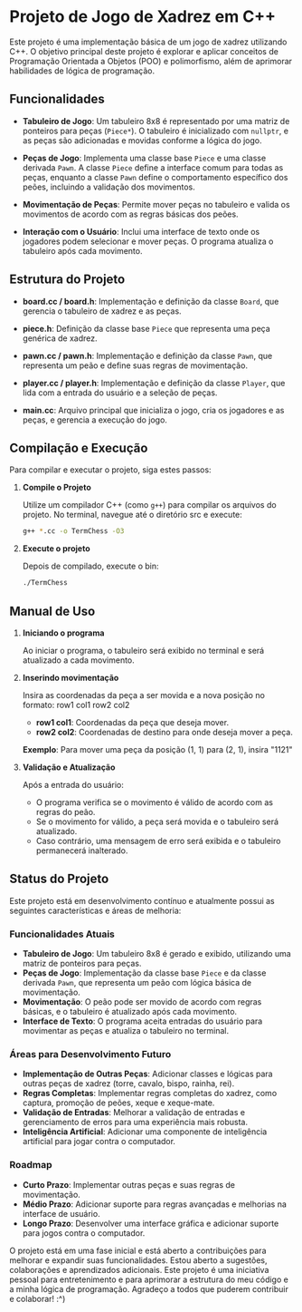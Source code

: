 # Projeto de Jogo de Xadrez em C++

Este projeto é uma implementação básica de um jogo de xadrez utilizando C++. O objetivo principal deste projeto é explorar e aplicar conceitos de Programação Orientada a Objetos (POO) e polimorfismo, além de aprimorar habilidades de lógica de programação.

## Funcionalidades

- **Tabuleiro de Jogo**: Um tabuleiro 8x8 é representado por uma matriz de ponteiros para peças (`Piece*`). O tabuleiro é inicializado com `nullptr`, e as peças são adicionadas e movidas conforme a lógica do jogo.

- **Peças de Jogo**: Implementa uma classe base `Piece` e uma classe derivada `Pawn`. A classe `Piece` define a interface comum para todas as peças, enquanto a classe `Pawn` define o comportamento específico dos peões, incluindo a validação dos movimentos.

- **Movimentação de Peças**: Permite mover peças no tabuleiro e valida os movimentos de acordo com as regras básicas dos peões.

- **Interação com o Usuário**: Inclui uma interface de texto onde os jogadores podem selecionar e mover peças. O programa atualiza o tabuleiro após cada movimento.

## Estrutura do Projeto

- **board.cc / board.h**: Implementação e definição da classe `Board`, que gerencia o tabuleiro de xadrez e as peças.

- **piece.h**: Definição da classe base `Piece` que representa uma peça genérica de xadrez.

- **pawn.cc / pawn.h**: Implementação e definição da classe `Pawn`, que representa um peão e define suas regras de movimentação.

- **player.cc / player.h**: Implementação e definição da classe `Player`, que lida com a entrada do usuário e a seleção de peças.

- **main.cc**: Arquivo principal que inicializa o jogo, cria os jogadores e as peças, e gerencia a execução do jogo.

## Compilação e Execução

Para compilar e executar o projeto, siga estes passos:

1. **Compile o Projeto**

   Utilize um compilador C++ (como `g++`) para compilar os arquivos do projeto. No terminal, navegue até o diretório src e execute: 

   ```sh
   g++ *.cc -o TermChess -O3

2. **Execute o projeto** 

    Depois de compilado, execute o bin:

    ```sh
    ./TermChess

## Manual de Uso

1. **Iniciando o programa**

    Ao iniciar o programa, o tabuleiro será exibido no terminal e será atualizado a cada movimento.

2. **Inserindo movimentação** 
    
    Insira as coordenadas da peça a ser movida e a nova posição no formato: row1 col1 row2 col2

    - **row1 col1**: Coordenadas da peça que deseja mover.
    - **row2 col2**: Coordenadas de destino para onde deseja mover a peça.

     **Exemplo**: Para mover uma peça da posição (1, 1) para (2, 1), insira "1121"

3. **Validação e Atualização**

    Após a entrada do usuário:
    
    - O programa verifica se o movimento é válido de acordo com as regras do peão.
    - Se o movimento for válido, a peça será movida e o tabuleiro será atualizado.
    - Caso contrário, uma mensagem de erro será exibida e o tabuleiro permanecerá inalterado.

## Status do Projeto

Este projeto está em desenvolvimento contínuo e atualmente possui as seguintes características e áreas de melhoria:

### Funcionalidades Atuais

- **Tabuleiro de Jogo**: Um tabuleiro 8x8 é gerado e exibido, utilizando uma matriz de ponteiros para peças.
- **Peças de Jogo**: Implementação da classe base `Piece` e da classe derivada `Pawn`, que representa um peão com lógica básica de movimentação.
- **Movimentação**: O peão pode ser movido de acordo com regras básicas, e o tabuleiro é atualizado após cada movimento.
- **Interface de Texto**: O programa aceita entradas do usuário para movimentar as peças e atualiza o tabuleiro no terminal.

### Áreas para Desenvolvimento Futuro

- **Implementação de Outras Peças**: Adicionar classes e lógicas para outras peças de xadrez (torre, cavalo, bispo, rainha, rei).
- **Regras Completas**: Implementar regras completas do xadrez, como captura, promoção de peões, xeque e xeque-mate.
- **Validação de Entradas**: Melhorar a validação de entradas e gerenciamento de erros para uma experiência mais robusta.
- **Inteligência Artificial**: Adicionar uma componente de inteligência artificial para jogar contra o computador.

### Roadmap

- **Curto Prazo**: Implementar outras peças e suas regras de movimentação.
- **Médio Prazo**: Adicionar suporte para regras avançadas e melhorias na interface de usuário.
- **Longo Prazo**: Desenvolver uma interface gráfica e adicionar suporte para jogos contra o computador.

O projeto está em uma fase inicial e está aberto a contribuições para melhorar e expandir suas funcionalidades. 
Estou aberto a sugestões, colaborações e aprendizados adicionais. Este projeto é uma iniciativa pessoal para entretenimento e para aprimorar a estrutura do meu código e a minha lógica de programação. Agradeço a todos que puderem contribuir e colaborar! :^)


